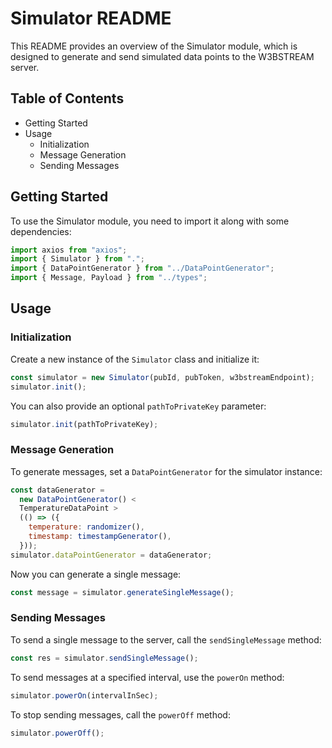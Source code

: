 # Simulator README

This README provides an overview of the Simulator module, which is designed to generate and send simulated data points to the W3BSTREAM server.

## Table of Contents

- Getting Started
- Usage
  - Initialization
  - Message Generation
  - Sending Messages

## Getting Started

To use the Simulator module, you need to import it along with some dependencies:

```javascript
import axios from "axios";
import { Simulator } from ".";
import { DataPointGenerator } from "../DataPointGenerator";
import { Message, Payload } from "../types";
```

## Usage

### Initialization

Create a new instance of the `Simulator` class and initialize it:

```javascript
const simulator = new Simulator(pubId, pubToken, w3bstreamEndpoint);
simulator.init();
```

You can also provide an optional `pathToPrivateKey` parameter:

```javascript
simulator.init(pathToPrivateKey);
```

### Message Generation

To generate messages, set a `DataPointGenerator` for the simulator instance:

```javascript
const dataGenerator =
  new DataPointGenerator() <
  TemperatureDataPoint >
  (() => ({
    temperature: randomizer(),
    timestamp: timestampGenerator(),
  }));
simulator.dataPointGenerator = dataGenerator;
```

Now you can generate a single message:

```javascript
const message = simulator.generateSingleMessage();
```

### Sending Messages

To send a single message to the server, call the `sendSingleMessage` method:

```javascript
const res = simulator.sendSingleMessage();
```

To send messages at a specified interval, use the `powerOn` method:

```javascript
simulator.powerOn(intervalInSec);
```

To stop sending messages, call the `powerOff` method:

```javascript
simulator.powerOff();
```
